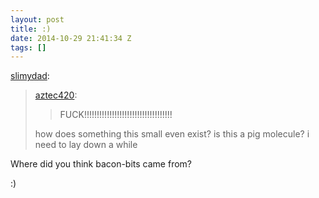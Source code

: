 ```yaml
---
layout: post
title: :)
date: 2014-10-29 21:41:34 Z
tags: []
---
```

[slimydad](http://slimydad.tumblr.com/post/95795703453/aztec420):

> [aztec420](http://aztec420.tumblr.com/post/95795368953/fuck):
> 
> > FUCK!!!!!!!!!!!!!!!!!!!!!!!!!!!!!!!!!!!
> 
> how does something this small even exist? is this a pig molecule? i need to lay down a while

Where did you think bacon-bits came from?

:)
